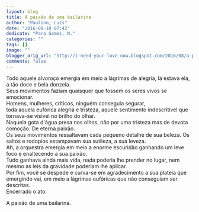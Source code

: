 ```yaml
---
layout: blog
title: A paixão de uma bailarina
author: "Paulino, Luís"
date: "2016-08-10 07:42"
dedicate: "Para Gomes, N."
categories: ""
tags: []
image: ""
blogger_orig_url: "http://i-need-your-love-now.blogspot.com/2016/08/a-paixao-de-uma-bailarina.html"
comments: false
---
```


Todo aquele alvoroço emergia em meio a lágrimas de alegria, lá estava ela, a tão doce e bela donzela.\
Seus movimentos faziam quaisquer que fossem os seres vivos se emocionar.\
Homens, mulheres, críticos, ninguém conseguia segurar,\
toda aquela eufórica alegria e tristeza, aquele sentimento indescritível que tornava-se visível no brilho do olhar.\
Naquela gota d'água presa nos olhos, não por uma tristeza mas de devota comoção. De eterna paixão.\
Os seus movimentos ressaltavam cada pequeno detalhe de sua beleza. Os saltos e rodopios estampavam sua sutileza, a sua leveza.\
Ah, a orquestra emergia em meio a enorme escuridão ganhando um leve foco e enaltecendo a sua paixão.\
Tudo ganhava ainda mais vida, nada poderia lhe prender no lugar, nem mesmo as leis da gravidade poderiam lhe aplicar.\
Por fim, você se despede e curva-se em agradecimento a sua plateia que emergindo vai, em meio a lágrimas eufóricas que não conseguiam ser descritas.\
Encerrado o ato.

A paixão de uma bailarina.
